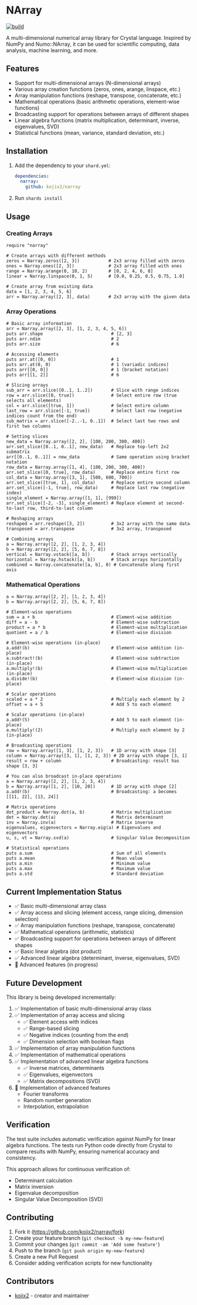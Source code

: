 # NArray

[![build](https://github.com/kojix2/narray/actions/workflows/test.yml/badge.svg)](https://github.com/kojix2/narray/actions/workflows/test.yml)

A multi-dimensional numerical array library for Crystal language. Inspired by NumPy and Numo::NArray, it can be used for scientific computing, data analysis, machine learning, and more.

## Features

- Support for multi-dimensional arrays (N-dimensional arrays)
- Various array creation functions (zeros, ones, arange, linspace, etc.)
- Array manipulation functions (reshape, transpose, concatenate, etc.)
- Mathematical operations (basic arithmetic operations, element-wise functions)
- Broadcasting support for operations between arrays of different shapes
- Linear algebra functions (matrix multiplication, determinant, inverse, eigenvalues, SVD)
- Statistical functions (mean, variance, standard deviation, etc.)

## Installation

1. Add the dependency to your `shard.yml`:

   ```yaml
   dependencies:
     narray:
       github: kojix2/narray
   ```

2. Run `shards install`

## Usage

### Creating Arrays

```crystal
require "narray"

# Create arrays with different methods
zeros = Narray.zeros([2, 3])           # 2x3 array filled with zeros
ones = Narray.ones([2, 3])             # 2x3 array filled with ones
range = Narray.arange(0, 10, 2)        # [0, 2, 4, 6, 8]
linear = Narray.linspace(0, 1, 5)      # [0.0, 0.25, 0.5, 0.75, 1.0]

# Create array from existing data
data = [1, 2, 3, 4, 5, 6]
arr = Narray.array([2, 3], data)       # 2x3 array with the given data
```

### Array Operations

```crystal
# Basic array information
arr = Narray.array([2, 3], [1, 2, 3, 4, 5, 6])
puts arr.shape                          # [2, 3]
puts arr.ndim                           # 2
puts arr.size                           # 6

# Accessing elements
puts arr.at([0, 0])                     # 1
puts arr.at(0, 0)                       # 1 (variadic indices)
puts arr[[0, 0]]                        # 1 (bracket notation)
puts arr[[1, 2]]                        # 6

# Slicing arrays
sub_arr = arr.slice([0..1, 1..2])       # Slice with range indices
row = arr.slice([0, true])              # Select entire row (true selects all elements)
col = arr.slice([true, 1])              # Select entire column
last_row = arr.slice([-1, true])        # Select last row (negative indices count from the end)
sub_matrix = arr.slice([-2..-1, 0..1])  # Select last two rows and first two columns

# Setting slices
new_data = Narray.array([2, 2], [100, 200, 300, 400])
arr.set_slice([0..1, 0..1], new_data)   # Replace top-left 2x2 submatrix
arr[[0..1, 0..1]] = new_data            # Same operation using bracket notation
row_data = Narray.array([1, 4], [100, 200, 300, 400])
arr.set_slice([0, true], row_data)      # Replace entire first row
col_data = Narray.array([3, 1], [500, 600, 700])
arr.set_slice([true, 1], col_data)      # Replace entire second column
arr.set_slice([-1, true], row_data)     # Replace last row (negative index)
single_element = Narray.array([1, 1], [999])
arr.set_slice([-2, -3], single_element) # Replace element at second-to-last row, third-to-last column

# Reshaping arrays
reshaped = arr.reshape([3, 2])          # 3x2 array with the same data
transposed = arr.transpose              # 3x2 array, transposed

# Combining arrays
a = Narray.array([2, 2], [1, 2, 3, 4])
b = Narray.array([2, 2], [5, 6, 7, 8])
vertical = Narray.vstack([a, b])        # Stack arrays vertically
horizontal = Narray.hstack([a, b])      # Stack arrays horizontally
combined = Narray.concatenate([a, b], 0) # Concatenate along first axis
```

### Mathematical Operations

```crystal
a = Narray.array([2, 2], [1, 2, 3, 4])
b = Narray.array([2, 2], [5, 6, 7, 8])

# Element-wise operations
sum = a + b                             # Element-wise addition
diff = a - b                            # Element-wise subtraction
product = a * b                         # Element-wise multiplication
quotient = a / b                        # Element-wise division

# Element-wise operations (in-place)
a.add!(b)                               # Element-wise addition (in-place)
a.subtract!(b)                          # Element-wise subtraction (in-place)
a.multiply!(b)                          # Element-wise multiplication (in-place)
a.divide!(b)                            # Element-wise division (in-place)

# Scalar operations
scaled = a * 2                          # Multiply each element by 2
offset = a + 5                          # Add 5 to each element

# Scalar operations (in-place)
a.add!(5)                               # Add 5 to each element (in-place)
a.multiply!(2)                          # Multiply each element by 2 (in-place)

# Broadcasting operations
row = Narray.array([1, 3], [1, 2, 3])   # 1D array with shape [3]
column = Narray.array([3, 1], [1, 2, 3]) # 2D array with shape [3, 1]
result = row + column                   # Broadcasting: result has shape [3, 3]

# You can also broadcast in-place operations
a = Narray.array([2, 2], [1, 2, 3, 4])
b = Narray.array([1, 2], [10, 20])      # 1D array with shape [2]
a.add!(b)                               # Broadcasting: a becomes [[11, 22], [13, 24]]

# Matrix operations
dot_product = Narray.dot(a, b)          # Matrix multiplication
det = Narray.det(a)                     # Matrix determinant
inv = Narray.inv(a)                     # Matrix inverse
eigenvalues, eigenvectors = Narray.eig(a) # Eigenvalues and eigenvectors
u, s, vt = Narray.svd(a)                # Singular Value Decomposition

# Statistical operations
puts a.sum                              # Sum of all elements
puts a.mean                             # Mean value
puts a.min                              # Minimum value
puts a.max                              # Maximum value
puts a.std                              # Standard deviation
```

## Current Implementation Status

- ✅ Basic multi-dimensional array class
- ✅ Array access and slicing (element access, range slicing, dimension selection)
- ✅ Array manipulation functions (reshape, transpose, concatenate)
- ✅ Mathematical operations (arithmetic, statistics)
- ✅ Broadcasting support for operations between arrays of different shapes
- ✅ Basic linear algebra (dot product)
- ✅ Advanced linear algebra (determinant, inverse, eigenvalues, SVD)
- 🔄 Advanced features (in progress)

## Future Development

This library is being developed incrementally:

1. ✅ Implementation of basic multi-dimensional array class
2. ✅ Implementation of array access and slicing
   - ✅ Element access with indices
   - ✅ Range-based slicing
   - ✅ Negative indices (counting from the end)
   - ✅ Dimension selection with boolean flags
3. ✅ Implementation of array manipulation functions
4. ✅ Implementation of mathematical operations
5. ✅ Implementation of advanced linear algebra functions
   - ✅ Inverse matrices, determinants
   - ✅ Eigenvalues, eigenvectors
   - ✅ Matrix decompositions (SVD)
6. 🔄 Implementation of advanced features
   - Fourier transforms
   - Random number generation
   - Interpolation, extrapolation

## Verification

The test suite includes automatic verification against NumPy for linear algebra functions. The tests run Python code directly from Crystal to compare results with NumPy, ensuring numerical accuracy and consistency.

This approach allows for continuous verification of:
- Determinant calculation
- Matrix inversion
- Eigenvalue decomposition
- Singular Value Decomposition (SVD)

## Contributing

1. Fork it (<https://github.com/kojix2/narray/fork>)
2. Create your feature branch (`git checkout -b my-new-feature`)
3. Commit your changes (`git commit -am 'Add some feature'`)
4. Push to the branch (`git push origin my-new-feature`)
5. Create a new Pull Request
6. Consider adding verification scripts for new functionality

## Contributors

- [kojix2](https://github.com/kojix2) - creator and maintainer
